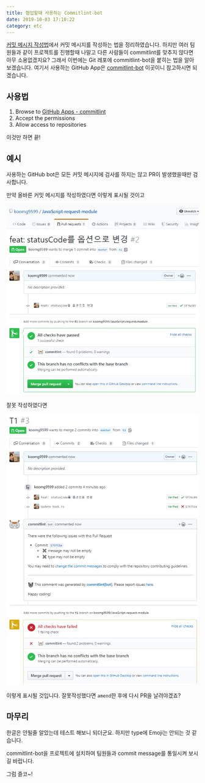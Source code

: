 ```yaml
---
title: 협업할때 사용하는 Commitlint-bot
date: 2019-10-03 17:10:22
category: etc
---
```


[커밋 메시지 작성법](https://kooku.netlify.com/etc/%EC%BB%A4%EB%B0%8B-%EB%A9%94%EC%84%B8%EC%A7%80-%EC%9E%91%EC%84%B1%EB%B2%95)에서 커밋 메시지를 작성하는 법을 정리하였습니다. 하지만 여러 팀원들과 같이 프로젝트를 진행할때 나말고 다른 사람들이 commitlint를 맞추지 않다면 아무 소용없겠지요? 그래서 이번에는 Git 레포에 commitlint-bot을 붙히는 법을 알아보겠습니다. 여기서 사용하는 GitHub App은 [commitlint-bot](https://github.com/z0al/commitlint-bot) 이곳이니 참고하시면 되겠습니다.

## 사용법

1. Browse to [GitHub Apps - commitlint](https://github.com/apps/commitlint)
2. Accept the permissions
3. Allow access to repositories

이것만 하면 끝!

## 예시

사용하는 GitHub bot은 모든 커밋 메시지에 검사를 하지는 않고 PR이 발생했을때만 검사합니다.

만약 올바른 커밋 메시지를 작성하였다면 이렇게 표시될 것이고 

<img src='./images/commitlint-bot.jpg'/>

잘못 작성하였다면

<img src='./images/commitlint-bot02.jpg'/>

이렇게 표시될 것입니다. 잘못작성했다면 `amend`한 후에 다시 PR을 날려야겠죠?

## 마무리

한글은 안될줄 알았는데 테스트 해보니 되더군요. 하지만 type에 Emoji는 안되는 것 같습니다.

commitlint-bot을 프로젝트에 설치하여 팀원들과 commit message를 통일시켜 보시길 바랍니다.

그럼 즐코~!